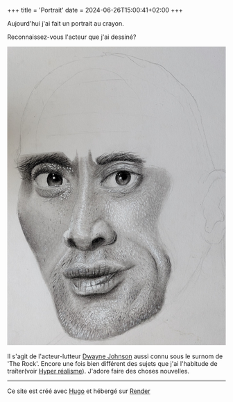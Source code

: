 +++
title = 'Portrait'
date = 2024-06-26T15:00:41+02:00
+++


Aujourd'hui j'ai fait un portrait au crayon.

Reconnaissez-vous l'acteur que j'ai dessiné?

![portrait](images/theRock.jpg)

Il s'agit de l'acteur-lutteur [Dwayne Johnson](https://fr.wikipedia.org/wiki/Dwayne_Johnson) aussi connu sous le surnom de 'The Rock'.
Encore une fois bien différent des sujets que j'ai l'habitude de traîter(voir [Hyper réalisme](/galleries/gallery001)). J'adore faire des choses nouvelles.

---
Ce site est créé avec [Hugo](https://gohugo.io/) et hébergé sur [Render](https://render.com/)

